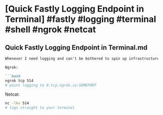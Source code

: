 # [Quick Fastly Logging Endpoint in Terminal] #fastly #logging #terminal #shell #ngrok #netcat

## Quick Fastly Logging Endpoint in Terminal.md

```markdown
Whenever I need logging and can't be bothered to spin up infrastructure, I like to set up a log endpoint on my machine using ngrok and nc:

Ngrok:

```bash
ngrok tcp 514
# point logging to 0.tcp.ngrok.io:SOMEPORT
```

Netcat:

```bash
nc -lkv 514 
# logs straight to your terminal
```
```

